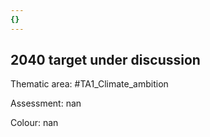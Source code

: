 ```yaml
---
{}
---
```

## 2040 target under discussion

Thematic area: #TA1_Climate_ambition

Assessment: nan

Colour: nan